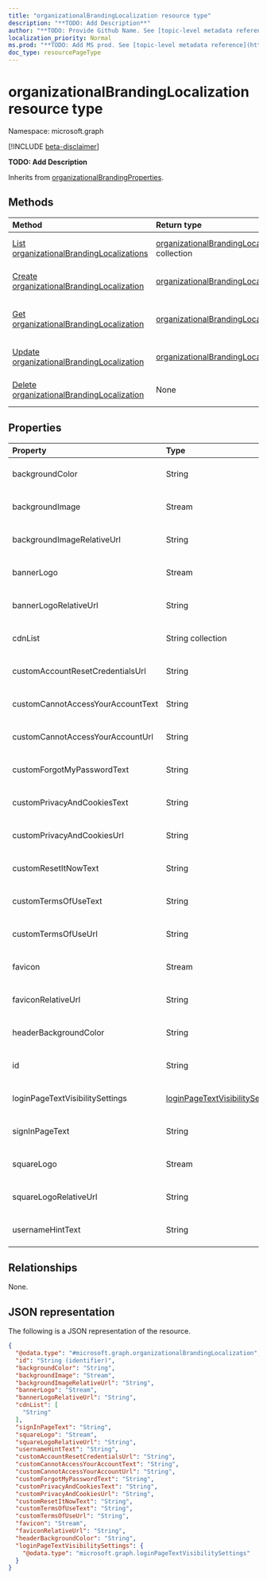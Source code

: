 ```yaml
---
title: "organizationalBrandingLocalization resource type"
description: "**TODO: Add Description**"
author: "**TODO: Provide Github Name. See [topic-level metadata reference](https://msgo.azurewebsites.net/add/document/guidelines/metadata.html#topic-level-metadata)**"
localization_priority: Normal
ms.prod: "**TODO: Add MS prod. See [topic-level metadata reference](https://msgo.azurewebsites.net/add/document/guidelines/metadata.html#topic-level-metadata)**"
doc_type: resourcePageType
---
```


# organizationalBrandingLocalization resource type

Namespace: microsoft.graph

[!INCLUDE [beta-disclaimer](../../includes/beta-disclaimer.md)]

**TODO: Add Description**


Inherits from [organizationalBrandingProperties](../resources/organizationalbrandingproperties.md).

## Methods
|Method|Return type|Description|
|:---|:---|:---|
|[List organizationalBrandingLocalizations](../api/organizationalbrandinglocalization-list.md)|[organizationalBrandingLocalization](../resources/organizationalbrandinglocalization.md) collection|Get a list of the [organizationalBrandingLocalization](../resources/organizationalbrandinglocalization.md) objects and their properties.|
|[Create organizationalBrandingLocalization](../api/organizationalbrandinglocalization-create.md)|[organizationalBrandingLocalization](../resources/organizationalbrandinglocalization.md)|Create a new [organizationalBrandingLocalization](../resources/organizationalbrandinglocalization.md) object.|
|[Get organizationalBrandingLocalization](../api/organizationalbrandinglocalization-get.md)|[organizationalBrandingLocalization](../resources/organizationalbrandinglocalization.md)|Read the properties and relationships of an [organizationalBrandingLocalization](../resources/organizationalbrandinglocalization.md) object.|
|[Update organizationalBrandingLocalization](../api/organizationalbrandinglocalization-update.md)|[organizationalBrandingLocalization](../resources/organizationalbrandinglocalization.md)|Update the properties of an [organizationalBrandingLocalization](../resources/organizationalbrandinglocalization.md) object.|
|[Delete organizationalBrandingLocalization](../api/organizationalbrandinglocalization-delete.md)|None|Deletes an [organizationalBrandingLocalization](../resources/organizationalbrandinglocalization.md) object.|

## Properties
|Property|Type|Description|
|:---|:---|:---|
|backgroundColor|String|**TODO: Add Description** Inherited from [organizationalBrandingProperties](../resources/organizationalbrandingproperties.md).|
|backgroundImage|Stream|**TODO: Add Description** Inherited from [organizationalBrandingProperties](../resources/organizationalbrandingproperties.md).|
|backgroundImageRelativeUrl|String|**TODO: Add Description** Inherited from [organizationalBrandingProperties](../resources/organizationalbrandingproperties.md).|
|bannerLogo|Stream|**TODO: Add Description** Inherited from [organizationalBrandingProperties](../resources/organizationalbrandingproperties.md).|
|bannerLogoRelativeUrl|String|**TODO: Add Description** Inherited from [organizationalBrandingProperties](../resources/organizationalbrandingproperties.md).|
|cdnList|String collection|**TODO: Add Description** Inherited from [organizationalBrandingProperties](../resources/organizationalbrandingproperties.md).|
|customAccountResetCredentialsUrl|String|**TODO: Add Description** Inherited from [organizationalBrandingProperties](../resources/organizationalbrandingproperties.md).|
|customCannotAccessYourAccountText|String|**TODO: Add Description** Inherited from [organizationalBrandingProperties](../resources/organizationalbrandingproperties.md).|
|customCannotAccessYourAccountUrl|String|**TODO: Add Description** Inherited from [organizationalBrandingProperties](../resources/organizationalbrandingproperties.md).|
|customForgotMyPasswordText|String|**TODO: Add Description** Inherited from [organizationalBrandingProperties](../resources/organizationalbrandingproperties.md).|
|customPrivacyAndCookiesText|String|**TODO: Add Description** Inherited from [organizationalBrandingProperties](../resources/organizationalbrandingproperties.md).|
|customPrivacyAndCookiesUrl|String|**TODO: Add Description** Inherited from [organizationalBrandingProperties](../resources/organizationalbrandingproperties.md).|
|customResetItNowText|String|**TODO: Add Description** Inherited from [organizationalBrandingProperties](../resources/organizationalbrandingproperties.md).|
|customTermsOfUseText|String|**TODO: Add Description** Inherited from [organizationalBrandingProperties](../resources/organizationalbrandingproperties.md).|
|customTermsOfUseUrl|String|**TODO: Add Description** Inherited from [organizationalBrandingProperties](../resources/organizationalbrandingproperties.md).|
|favicon|Stream|**TODO: Add Description** Inherited from [organizationalBrandingProperties](../resources/organizationalbrandingproperties.md).|
|faviconRelativeUrl|String|**TODO: Add Description** Inherited from [organizationalBrandingProperties](../resources/organizationalbrandingproperties.md).|
|headerBackgroundColor|String|**TODO: Add Description** Inherited from [organizationalBrandingProperties](../resources/organizationalbrandingproperties.md).|
|id|String|**TODO: Add Description** Inherited from [organizationalBrandingProperties](../resources/organizationalbrandingproperties.md).|
|loginPageTextVisibilitySettings|[loginPageTextVisibilitySettings](../resources/loginpagetextvisibilitysettings.md)|**TODO: Add Description** Inherited from [organizationalBrandingProperties](../resources/organizationalbrandingproperties.md).|
|signInPageText|String|**TODO: Add Description** Inherited from [organizationalBrandingProperties](../resources/organizationalbrandingproperties.md).|
|squareLogo|Stream|**TODO: Add Description** Inherited from [organizationalBrandingProperties](../resources/organizationalbrandingproperties.md).|
|squareLogoRelativeUrl|String|**TODO: Add Description** Inherited from [organizationalBrandingProperties](../resources/organizationalbrandingproperties.md).|
|usernameHintText|String|**TODO: Add Description** Inherited from [organizationalBrandingProperties](../resources/organizationalbrandingproperties.md).|

## Relationships
None.

## JSON representation
The following is a JSON representation of the resource.
<!-- {
  "blockType": "resource",
  "keyProperty": "id",
  "@odata.type": "microsoft.graph.organizationalBrandingLocalization",
  "baseType": "Microsoft.DirectoryServices.organizationalBrandingProperties",
  "openType": false
}
-->
``` json
{
  "@odata.type": "#microsoft.graph.organizationalBrandingLocalization",
  "id": "String (identifier)",
  "backgroundColor": "String",
  "backgroundImage": "Stream",
  "backgroundImageRelativeUrl": "String",
  "bannerLogo": "Stream",
  "bannerLogoRelativeUrl": "String",
  "cdnList": [
    "String"
  ],
  "signInPageText": "String",
  "squareLogo": "Stream",
  "squareLogoRelativeUrl": "String",
  "usernameHintText": "String",
  "customAccountResetCredentialsUrl": "String",
  "customCannotAccessYourAccountText": "String",
  "customCannotAccessYourAccountUrl": "String",
  "customForgotMyPasswordText": "String",
  "customPrivacyAndCookiesText": "String",
  "customPrivacyAndCookiesUrl": "String",
  "customResetItNowText": "String",
  "customTermsOfUseText": "String",
  "customTermsOfUseUrl": "String",
  "favicon": "Stream",
  "faviconRelativeUrl": "String",
  "headerBackgroundColor": "String",
  "loginPageTextVisibilitySettings": {
    "@odata.type": "microsoft.graph.loginPageTextVisibilitySettings"
  }
}
```

